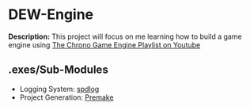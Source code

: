# DEW-Engine
**Description:** This project will focus on me learning how to build a game engine using [The Chrono Game Engine Playlist on Youtube](https://youtube.com/playlist?list=PLlrATfBNZ98dC-V-N3m0Go4deliWHPFwT&si=GPZ5s0109yT-QrVI)

## .exes/Sub-Modules
- Logging System: [spdlog](https://github.com/gabime/spdlog)
- Project Generation: [Premake](https://github.com/premake/premake-core)


